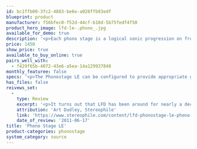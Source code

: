 ```yaml
---
id: bc1ffb00-3fc2-4883-be6e-a026ffb93edf
blueprint: product
manufacturer: f56bfec0-f52d-44cf-b10d-5b75fedf4f50
product_hero_image: lfd-le-.phono_.jpg
available_for_demo: true
description: '<p>Each phono stage is a logical sonic progression on from the preceding one and a few of our retailers who stock the entire range can demonstrate the improvements. Only you can decide if the degree of improvement is worth the increase in price. To help facilitate this, some of my retailers offer generous and guaranteed trade-in values as you move up from one new LFD phono stage to another. It’s a good idea to ask. Also some of my retailers offer very competitive trade-ins on discontinued LFD phono stages such as my MMO against my latest ones. Again it’s a good idea to ask.</p>'
price: 1450
show_price: true
available_to_buy_online: true
pairs_well_with:
  - f429f65b-4072-43e6-a5ea-14a129937848
monthly_featuree: false
specs: '<p>The Phonostage LE can be configured to provide appropriate gain for moving-magnet (39dB) or moving-coil (53dB) cartridges. Phonostages are sent into the world configured for 53dB, but 39dB can be selected by opening the chassis and removing, with desoldering braid or such, a pair of solder links at the rear-center portion of the PCB.</p>'
has_files: false
reivews_set:
  -
    type: Review
    excerpt: '<p>It turns out that LFD has been around for nearly a decade: surprising news, given their low profile, itself a function of the company’s insistence on constructing their products bench style, one at a time. Indeed, though their amps and preamps use printed circuit boards, LFD is that rare maker of solid-state electronics that acknowledges and, where possible, exploits the superiority of point-to-point wiring.&nbsp;&nbsp;</p>'
    attribution: 'Art Dudley, Stereophile'
    link: 'https://www.stereophile.com/content/lfd-phonostage-le-phono-preamplifier'
    date_of_review: '2011-06-17'
title: 'Phono Stage LE'
product-categories: phonostage
system_category: source
---
```

